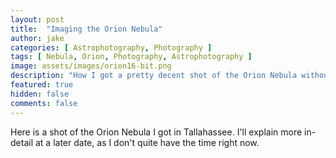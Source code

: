 ```yaml
---
layout: post
title:  "Imaging the Orion Nebula"
author: jake
categories: [ Astrophotography, Photography ]
tags: [ Nebula, Orion, Photography, Astrophotography ]
image: assets/images/orion16-bit.png
description: "How I got a pretty decent shot of the Orion Nebula without tracking. And how NOT to get a shot of the Orion Nebula."
featured: true
hidden: false
comments: false
---
```

Here is a shot of the Orion Nebula I got in Tallahassee. I'll explain more in-detail at a later date, as I don't quite have the time right now.